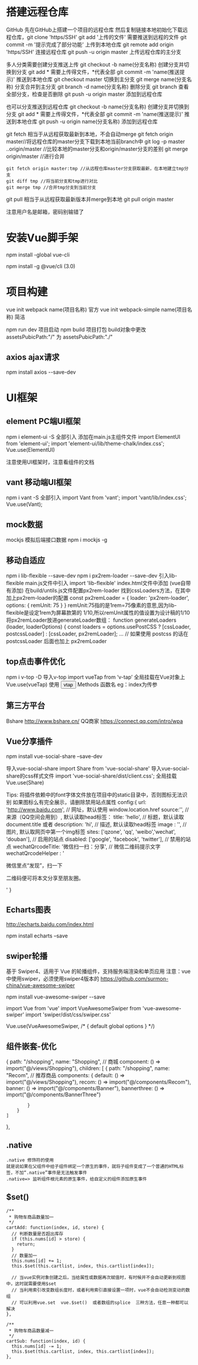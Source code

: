 # 搭建远程仓库
GitHub
先在GitHub上搭建一个项目的远程仓库
然后复制链接本地初始化下载远程仓库，git clone 'https/SSH'
git add '上传的文件'		需要推送到远程的文件
git commit -m '提示完成了部分功能'		上传到本地仓库
git remote add origin 'https/SSH'		连接远程仓库
git push -u origin master		上传远程仓库的主分支

多人分类需要创建分支推送上传
git checkout -b name(分支名称) 		创建分支并切换到分支
git add *	需要上传得文件，*代表全部
git commit -m 'name(推送提示)' 		推送到本地仓库
git checkout master 		切换到主分支
git merge name(分支名称)	分支合并到主分支
git branch -d name(分支名称)	删除分支
git branch		查看全部分支，检查是否删除
git push -u origin master		添加到远程仓库

也可以分支推送到远程仓库
git checkout -b name(分支名称) 		创建分支并切换到分支
git add *	需要上传得文件，*代表全部
git commit -m 'name(推送提示)' 		推送到本地仓库
git push -u origin name(分支名称)		添加到远程仓库

git fetch 相当于从远程获取最新到本地，不会自动merge
	git fetch origin master//将远程仓库的master分支下载到本地当前branch中
	git log -p master ..origin/master //比较本地的master分支和origin/master分支的差别
	git merge origin/master //进行合并
	

	git fetch origin master:tmp //从远程仓库master分支获取最新，在本地建立tmp分支
	git diff tmp //将当前分支和tmp进行对比
	git merge tmp //合并tmp分支到当前分支

git pull 相当于从远程获取最新版本并merge到本地
	git pull origin master

注意用户名是邮箱，密码别输错了


# 安装Vue脚手架
npm install -global vue-cli

npm install -g @vue/cli 	(3.0)


# 项目构建
vue init webpack name(项目名称)  	官方
vue init webpack-simple name(项目名称)  	简洁

npm run dev 项目启动
npm build 项目打包
	build对象中更改assetsPubicPath:"/" 为 assetsPubicPath:"./"


## axios 	ajax请求
npm install axios --save-dev

# UI框架
## element    PC端UI框架 
npm i element-ui -S
全部引入   添加在main.js主组件文件
import ElementUI from 'element-ui';
import 'element-ui/lib/theme-chalk/index.css';
Vue.use(ElementUI)

注意使用UI框架时，注意看组件的文档

## vant  移动端UI框架
npm i vant -S
全部引入
import Vant from 'vant';
import 'vant/lib/index.css';
Vue.use(Vant);

## mock数据
mockjs   模拟后端接口数据
npm i mockjs -g

## 移动自适应
npm i lib-flexible --save-dev
npm i px2rem-loader --save-dev
引入lib-flexible
	main.js文件中引入	import 'lib-flexible'
	index.html文件中添加	(vue自带有添加)
		<meta name="viewport" content="width=device-width, initial-scale=1.0">
在build/untils.js文件配置px2rem-loader
	找到cssLoaders方法，在其中加上px2rem-loader的配置
        const px2remLoader = {
            loader: 'px2rem-loader',
            options: {
                remUnit: 75
            }
        }
	remUnit:75指的是1rem=75像素的意思,因为lib-flexible是设定1rem为屏幕款第的		1/10,所以remUnit属性的值设置为设计稿的1/10
将px2remLoader放进generateLoader数组：
    function generateLoaders (loader, loaderOptions) {
        const loaders = options.usePostCSS ? [cssLoader, postcssLoader] : [cssLoader, px2remLoader];
    ...
    // 如果使用 postcss 的话在 postcssLoader 后面也加上 px2remLoader



## top点击事件优化
npm i v-top -D
导入v-top
import vueTap from ‘v-tap’
全局挂载在Vue对象上
Vue.use(vueTap)
使用 <button v-tap="{methods:tap,index:'hello'}">vtap</button>
Methods 函数名  eg：index为传参

## 第三方平台
Bshare http://www.bshare.cn/
QQ商家 https://connect.qq.com/intro/wpa



## Vue分享插件
npm install vue-social-share –save-dev

导入vue-social-share
import Share from 'vue-social-share'
导入vue-social-share的css样式文件
import 'vue-social-share/dist/client.css';
全局挂载
Vue.use(Share)

<share :config=“config”></share>
Tips: 将插件依赖中的font字体文件放在项目中的static目录中，否则图标无法识别
如果图标么有完全展示，请删除禁用站点属性
config:{
	url: 'http://www.baidu.com', // 网址，默认使用 window.location.href
	source:'', // 来源（QQ空间会用到）, 默认读取head标签：<meta name="site" content="http://overtrue" />
	title: 'hello', // 标题，默认读取 document.title 或者 <meta name="title" content="share.js" />
	description: 'hi', // 描述, 默认读取head标签<meta name="description" content="PHP弱类型的实现原理分析" />
	image : '', // 图片, 默认取网页中第一个img标签
	sites: ['qzone', 'qq', 'weibo','wechat', 'douban'], // 启用的站点
	disabled: ['google', 'facebook', 'twitter'], // 禁用的站点
	wechatQrcodeTitle: '微信扫一扫：分享', // 微信二维码提示文字
	wechatQrcodeHelper  : '<p>微信里点“发现”，扫一下</p><p>二维码便可将本文分享至朋友圈。</p>'
}

## Echarts图表
http://echarts.baidu.com/index.html

npm install echarts –save

## swiper轮播
基于 Swiper4、适用于 Vue 的轮播组件，支持服务端渲染和单页应用
注意：vue中使用swiper，必须使用swiper4版本的
https://github.com/surmon-china/vue-awesome-swiper

npm install vue-awesome-swiper --save

import Vue from 'vue'
import VueAwesomeSwiper from 'vue-awesome-swiper'
import 'swiper/dist/css/swiper.css'

Vue.use(VueAwesomeSwiper, /* { default global options } */)



## 组件嵌套-优化

{
	path: "/shopping",
	name: "Shopping",
	// 商城
	component: () => import("@/views/Shopping"),
	children: [
		{
			path: "/shopping",
			name: "Recom",
			// 推荐商品
			components: {
			default: () => import("@/views/Shopping"),
			recom: () => import("@/components/Recom"),
			banner: () => import("@/components/Banner"),
			bannerthree: () => import("@/components/BannerThree")

			}
		}
	]
},


## .native
	.native 修饰符的使用
	就是说如果在父组件中给子组件绑定一个原生的事件，就将子组件变成了一个普通的HTML标签，不加“.native”事件是无法触发事件
	.native=> 监听组件根元素的原生事件，给自定义的组件添加原生事件

## $set()

	/**
	 * 购物车商品数量加一
	 */
	cartAdd: function(index, id, store) {
	  // 判断数量是否超出库存
	  if (this.nums[id] > store) {
	    return;
	  }
	  // 数量加一
	  this.nums[id] += 1;
	  this.$set(this.cartlist, index, this.cartlist[index]);
	  
	  // 当vue实例对象创建之后，当给属性或数据再次赋值时，有时候并不会自动更新到视图中，这时就需要使用$set
	  // 当利用索引改变数组长度时，或者利用索引直接设置一项时，vue不会自动检测变动的数组
	  // 可以利用vue.set  vue.$set()  或者数组的splice  三种方法，任意一种都可以解决
	},
	
	/**
	 * 购物车商品数量减一
	 */
	cartSub: function(index, id) {
	  this.nums[id] -= 1;
	  this.$set(this.cartlist, index, this.cartlist[index]);
	},